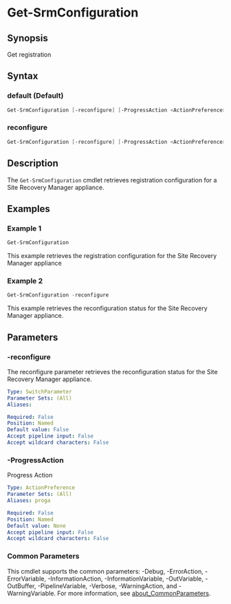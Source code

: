 # Get-SrmConfiguration

## Synopsis

Get registration

## Syntax

### default (Default)

```powershell
Get-SrmConfiguration [-reconfigure] [-ProgressAction <ActionPreference>] [<CommonParameters>]
```

### reconfigure

```powershell
Get-SrmConfiguration [-reconfigure] [-ProgressAction <ActionPreference>] [<CommonParameters>]
```

## Description

The `Get-SrmConfiguration` cmdlet retrieves registration configuration for a Site Recovery Manager appliance.

## Examples

### Example 1

```powershell
Get-SrmConfiguration
```

This example retrieves the registration configuration for the Site Recovery Manager appliance

### Example 2

```powershell
Get-SrmConfiguration -reconfigure
```

This example retrieves the reconfiguration status for the Site Recovery Manager appliance.

## Parameters

### -reconfigure

The reconfigure parameter retrieves the reconfiguration status for the Site Recovery Manager appliance.

```yaml
Type: SwitchParameter
Parameter Sets: (All)
Aliases:

Required: False
Position: Named
Default value: False
Accept pipeline input: False
Accept wildcard characters: False
```

### -ProgressAction

Progress Action

```yaml
Type: ActionPreference
Parameter Sets: (All)
Aliases: proga

Required: False
Position: Named
Default value: None
Accept pipeline input: False
Accept wildcard characters: False
```

### Common Parameters

This cmdlet supports the common parameters: -Debug, -ErrorAction, -ErrorVariable, -InformationAction, -InformationVariable, -OutVariable, -OutBuffer, -PipelineVariable, -Verbose, -WarningAction, and -WarningVariable. For more information, see [about_CommonParameters](http://go.microsoft.com/fwlink/?LinkID=113216).
